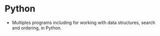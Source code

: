 # Python

* Multiples programs including for working with data structures, search and ordering, in Python.
